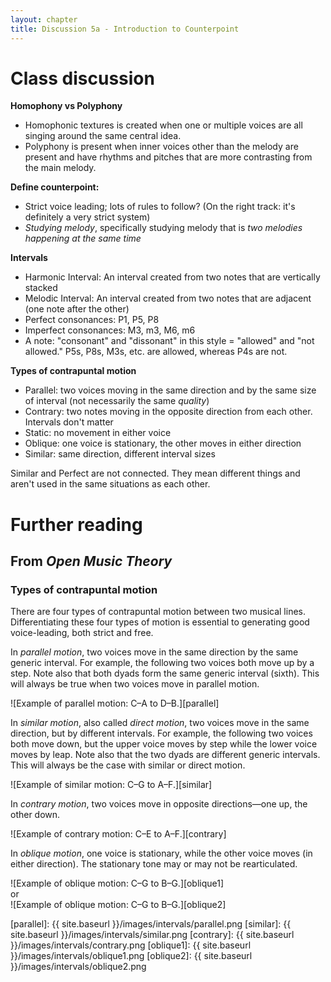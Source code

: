 ```yaml
---
layout: chapter
title: Discussion 5a - Introduction to Counterpoint
---
```


# Class discussion

**Homophony vs Polyphony**
- Homophonic textures is created when one or multiple voices are all singing around the same central idea.
- Polyphony is present when inner voices other than the melody are present and have rhythms and pitches that are more contrasting from the main melody.

**Define counterpoint:**
- Strict voice leading; lots of rules to follow? (On the right track: it's definitely a very strict system)
- *Studying melody*, specifically studying melody that is *two melodies happening at the same time*

**Intervals**
- Harmonic Interval: An interval created from two notes that are vertically stacked
- Melodic Interval: An interval created from two notes that are adjacent (one note after the other)
- Perfect consonances: P1, P5, P8
- Imperfect consonances: M3, m3, M6, m6
- A note: "consonant" and "dissonant" in this style = "allowed" and "not allowed." P5s, P8s, M3s, etc. are allowed, whereas P4s are not.

**Types of contrapuntal motion**
- Parallel: two voices moving in the same direction and by the same size of interval (not necessarily the same *quality*)
- Contrary: two notes moving in the opposite direction from each other. Intervals don't matter
- Static: no movement in either voice
- Oblique: one voice is stationary, the other moves in either direction
- Similar: same direction, different interval sizes

Similar and Perfect are not connected. They mean different things and aren't used in the same situations as each other. 

# Further reading

## From *Open Music Theory*

### Types of contrapuntal motion

There are four types of contrapuntal motion between two musical lines. Differentiating these four types of motion is essential to generating good voice-leading, both strict and free.

In *parallel motion*, two voices move in the same direction by the same generic interval. For example, the following two voices both move up by a step. Note also that both dyads form the same generic interval (sixth). This will always be true when two voices move in parallel motion.

![Example of parallel motion: C–A to D–B.][parallel]

In *similar motion*, also called *direct motion*, two voices move in the same direction, but by different intervals. For example, the following two voices both move down, but the upper voice moves by step while the lower voice moves by leap. Note also that the two dyads are different generic intervals. This will always be the case with similar or direct motion.

![Example of similar motion: C–G to A–F.][similar]

In *contrary motion*, two voices move in opposite directions—one up, the other down.

![Example of contrary motion: C–E to A–F.][contrary]

In *oblique motion*, one voice is stationary, while the other voice moves (in either direction). The stationary tone may or may not be rearticulated.

![Example of oblique motion: C–G to B–G.][oblique1]  
or  
![Example of oblique motion: C–G to B–G.][oblique2]



[parallel]: {{ site.baseurl }}/images/intervals/parallel.png
[similar]: {{ site.baseurl }}/images/intervals/similar.png
[contrary]: {{ site.baseurl }}/images/intervals/contrary.png
[oblique1]: {{ site.baseurl }}/images/intervals/oblique1.png
[oblique2]: {{ site.baseurl }}/images/intervals/oblique2.png
